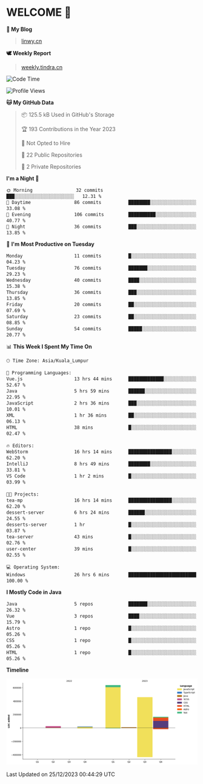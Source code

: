 # WELCOME 👋

**🐶 My Blog**
> [linwy.cn](linwy.cn)

**🕊️ Weekly Report**
> [weekly.tindra.cn](weekly.tindra.cn)
<!--START_SECTION:waka-->
![Code Time](http://img.shields.io/badge/Code%20Time-715%20hrs%2039%20mins-blue)

![Profile Views](http://img.shields.io/badge/Profile%20Views-41-blue)

**🐱 My GitHub Data** 

> 📦 125.5 kB Used in GitHub's Storage 
 > 
> 🏆 193 Contributions in the Year 2023
 > 
> 🚫 Not Opted to Hire
 > 
> 📜 22 Public Repositories 
 > 
> 🔑 2 Private Repositories 
 > 
**I'm a Night 🦉** 

```text
🌞 Morning                32 commits          ███░░░░░░░░░░░░░░░░░░░░░░   12.31 % 
🌆 Daytime                86 commits          ████████░░░░░░░░░░░░░░░░░   33.08 % 
🌃 Evening                106 commits         ██████████░░░░░░░░░░░░░░░   40.77 % 
🌙 Night                  36 commits          ███░░░░░░░░░░░░░░░░░░░░░░   13.85 % 
```
📅 **I'm Most Productive on Tuesday** 

```text
Monday                   11 commits          █░░░░░░░░░░░░░░░░░░░░░░░░   04.23 % 
Tuesday                  76 commits          ███████░░░░░░░░░░░░░░░░░░   29.23 % 
Wednesday                40 commits          ████░░░░░░░░░░░░░░░░░░░░░   15.38 % 
Thursday                 36 commits          ███░░░░░░░░░░░░░░░░░░░░░░   13.85 % 
Friday                   20 commits          ██░░░░░░░░░░░░░░░░░░░░░░░   07.69 % 
Saturday                 23 commits          ██░░░░░░░░░░░░░░░░░░░░░░░   08.85 % 
Sunday                   54 commits          █████░░░░░░░░░░░░░░░░░░░░   20.77 % 
```


📊 **This Week I Spent My Time On** 

```text
🕑︎ Time Zone: Asia/Kuala_Lumpur

💬 Programming Languages: 
Vue.js                   13 hrs 44 mins      █████████████░░░░░░░░░░░░   52.67 % 
Java                     5 hrs 59 mins       ██████░░░░░░░░░░░░░░░░░░░   22.95 % 
JavaScript               2 hrs 36 mins       ███░░░░░░░░░░░░░░░░░░░░░░   10.01 % 
XML                      1 hr 36 mins        ██░░░░░░░░░░░░░░░░░░░░░░░   06.13 % 
HTML                     38 mins             █░░░░░░░░░░░░░░░░░░░░░░░░   02.47 % 

🔥 Editors: 
WebStorm                 16 hrs 14 mins      ████████████████░░░░░░░░░   62.20 % 
IntelliJ                 8 hrs 49 mins       ████████░░░░░░░░░░░░░░░░░   33.81 % 
VS Code                  1 hr 2 mins         █░░░░░░░░░░░░░░░░░░░░░░░░   03.99 % 

🐱‍💻 Projects: 
tea-mp                   16 hrs 14 mins      ████████████████░░░░░░░░░   62.20 % 
dessert-server           6 hrs 24 mins       ██████░░░░░░░░░░░░░░░░░░░   24.55 % 
desserts-server          1 hr                █░░░░░░░░░░░░░░░░░░░░░░░░   03.87 % 
tea-server               43 mins             █░░░░░░░░░░░░░░░░░░░░░░░░   02.76 % 
user-center              39 mins             █░░░░░░░░░░░░░░░░░░░░░░░░   02.55 % 

💻 Operating System: 
Windows                  26 hrs 6 mins       █████████████████████████   100.00 % 
```

**I Mostly Code in Java** 

```text
Java                     5 repos             ███████░░░░░░░░░░░░░░░░░░   26.32 % 
Vue                      3 repos             ████░░░░░░░░░░░░░░░░░░░░░   15.79 % 
Astro                    1 repo              █░░░░░░░░░░░░░░░░░░░░░░░░   05.26 % 
CSS                      1 repo              █░░░░░░░░░░░░░░░░░░░░░░░░   05.26 % 
HTML                     1 repo              █░░░░░░░░░░░░░░░░░░░░░░░░   05.26 % 
```



**Timeline**

![Lines of Code chart](https://raw.githubusercontent.com/rieraa/rieraa/main/assets/bar_graph.png)


 Last Updated on 25/12/2023 00:44:29 UTC
<!--END_SECTION:waka-->
